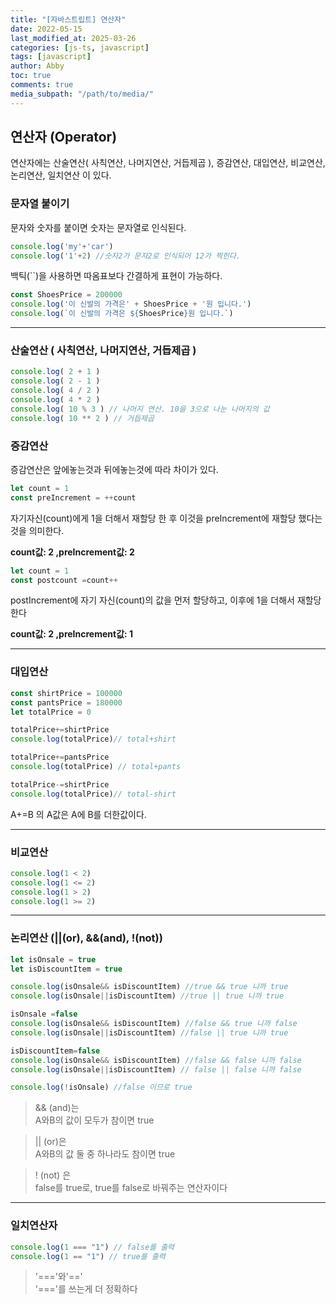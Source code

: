 ```yaml
---
title: "[자바스트립트] 연산자"
date: 2022-05-15
last_modified_at: 2025-03-26
categories: [js-ts, javascript]
tags: [javascript]
author: Abby
toc: true 
comments: true 
media_subpath: "/path/to/media/"
---
```


## 연산자 (Operator)
연산자에는 산술연산( 사칙연산, 나머지연산, 거듭제곱 ), 증감연산, 대입연산, 비교연산, 논리연산, 일치연산 이 있다.

### 문자열 붙이기

문자와 숫자를 붙이면 숫자는 문자열로 인식된다.

```js
console.log('my'+'car')
console.log('1'+2) //숫자2가 문자2로 인식되어 12가 찍힌다.
```

백틱(``)을 사용하면 따옴표보다 간결하게 표현이 가능하다.

```js
const ShoesPrice = 200000
console.log('이 신발의 가격은' + ShoesPrice + '원 입니다.')
console.log(`이 신발의 가격은 ${ShoesPrice}원 입니다.`)
```

---

### 산술연산 ( 사칙연산, 나머지연산, 거듭제곱 )

```js
console.log( 2 + 1 )
console.log( 2 - 1 )
console.log( 4 / 2 )
console.log( 4 * 2 )
console.log( 10 % 3 ) // 나머지 연산. 10을 3으로 나눈 나머지의 값
console.log( 10 ** 2 ) // 거듭제곱
```

### 증감연산

증감연산은 앞에놓는것과 뒤에놓는것에 따라 차이가 있다.

```js
let count = 1
const preIncrement = ++count
```

자기자신(count)에게 1을 더해서 재할당 한 후 이것을 preIncrement에 재할당 했다는 것을 의미한다.

**count값: 2 ,preIncrement값: 2**

```js
let count = 1
const postcount =count++
```
postIncrement에 자기 자신(count)의 값을 먼저 할당하고, 이후에 1을 더해서 재할당한다

**count값: 2 ,preIncrement값: 1**

---

### 대입연산

```js
const shirtPrice = 100000
const pantsPrice = 180000
let totalPrice = 0

totalPrice+=shirtPrice
console.log(totalPrice)// total+shirt

totalPrice+=pantsPrice
console.log(totalPrice) // total+pants

totalPrice-=shirtPrice
console.log(totalPrice)// total-shirt
```
A+=B 의 A값은 A에 B를 더한값이다.

---

### 비교연산

```js
console.log(1 < 2)
console.log(1 <= 2)
console.log(1 > 2)
console.log(1 >= 2)
```

---

### 논리연산 (||(or), &&(and), !(not))

```js
let isOnsale = true
let isDiscountItem = true

console.log(isOnsale&& isDiscountItem) //true && true 니까 true
console.log(isOnsale||isDiscountItem) //true || true 니까 true

isOnsale =false
console.log(isOnsale&& isDiscountItem) //false && true 니까 false
console.log(isOnsale||isDiscountItem) //false || true 니까 true

isDiscountItem=false
console.log(isOnsale&& isDiscountItem) //false && false 니까 false
console.log(isOnsale||isDiscountItem) // false || false 니까 false

console.log(!isOnsale) //false 이므로 true
```

> && (and)는  
A와B의 값이 모두가 참이면 true

> || (or)은  
A와B의 값 둘 중 하나라도 참이면 true

> ! (not) 은  
false를 true로, true를 false로 바꿔주는 연산자이다

---

### 일치연산자

```js
console.log(1 === "1") // false를 출력
console.log(1 == "1") // true를 출력
```
> '==='와'=='  
'==='를 쓰는게 더 정확하다
